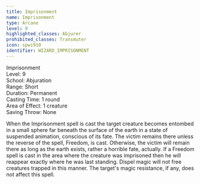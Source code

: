 ```yaml
---
title: Imprisonment
name: Imprisonment
type: Arcane
level: 9
highlighted_classes: Abjurer
prohibited_classes: Transmuter
icon: spwi910
identifier: WIZARD_IMPRISONMENT
---
```

Imprisonment  
Level: 9  
School: Abjuration  
Range: Short  
Duration: Permanent  
Casting Time: 1 round  
Area of Effect: 1 creature  
Saving Throw: None  
  
When the Imprisonment spell is cast the target creature becomes entombed in a small sphere far beneath the surface of the earth in a state of suspended animation, conscious of its fate. The victim remains there unless the reverse of the spell, Freedom, is cast. Otherwise, the victim will remain there as long as the earth exists, rather a horrible fate, actually. If a Freedom spell is cast in the area where the creature was imprisoned then he will reappear exactly where he was last standing. Dispel magic will not free creatures trapped in this manner. The target's magic resistance, if any, does not affect this spell.  
